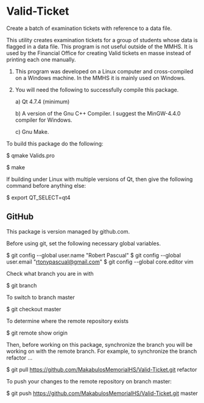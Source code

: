 # Valid-Ticket
Create a batch of examination tickets with reference to a data file.

This utility creates examination tickets for a group of students
whose data is flagged in a data file. This program is not useful outside
of the MMHS. It is used by the Financial Office for creating Valid tickets
en masse instead of printing each one manually.


1. This program was developed on a Linux computer and cross-compiled
   on a Windows machine. In the MMHS it is mainly used on Windows.

2. You will need the following to successfully compile this package.

   a) Qt 4.7.4 (minimum)

   b) A version of the Gnu C++ Compiler. I suggest the MinGW-4.4.0 compiler for Windows.

   c) Gnu Make.

To build this package do the following:

   $ qmake Valids.pro
   
   $ make
   
If building under Linux with multiple versions of Qt, then give the following command
before anything else:

   $ export QT_SELECT=qt4
   

GitHub
------------------------------------------------------------
This package is version managed by github.com.

Before using git, set the following necessary global variables.

   $ git config --global user.name "Robert Pascual"
   $ git config --global user.email "rtonypascual@gmail.com"
   $ git config --global core.editor vim


Check what branch you are in with

   $ git branch


To switch to branch master

   $ git checkout master


To determine where the remote repository exists

   $ git remote show origin


Then, before working on this package, synchronize the branch you will be working on
with the remote branch. For example, to synchronize the branch refactor ...

   $ git pull https://github.com/MakabulosMemorialHS/Valid-Ticket.git refactor
   

To push your changes to the remote repository on branch master:

   $ git push https://github.com/MakabulosMemorialHS/Valid-Ticket.git master
   

